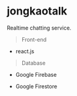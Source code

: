 # jongkaotalk

Realtime chatting service.

> Front-end

- react.js

> Database

- Google Firebase

- Google Firestore
